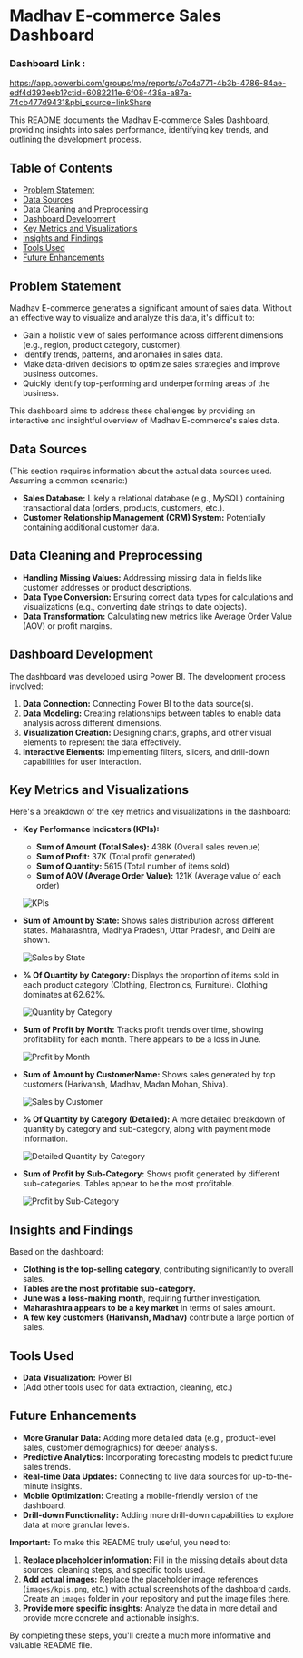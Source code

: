 # Madhav E-commerce Sales Dashboard

### Dashboard Link : 


https://app.powerbi.com/groups/me/reports/a7c4a771-4b3b-4786-84ae-edf4d393eeb1?ctid=6082211e-6f08-438a-a87a-74cb477d9431&pbi_source=linkShare


This README documents the Madhav E-commerce Sales Dashboard, providing insights into sales performance, identifying key trends, and outlining the development process.

## Table of Contents

*   [Problem Statement](#problem-statement)
*   [Data Sources](#data-sources)
*   [Data Cleaning and Preprocessing](#data-cleaning-and-preprocessing)
*   [Dashboard Development](#dashboard-development)
*   [Key Metrics and Visualizations](#key-metrics-and-visualizations)
*   [Insights and Findings](#insights-and-findings)
*   [Tools Used](#tools-used)
*   [Future Enhancements](#future-enhancements)

## Problem Statement

Madhav E-commerce generates a significant amount of sales data. Without an effective way to visualize and analyze this data, it's difficult to:

*   Gain a holistic view of sales performance across different dimensions (e.g., region, product category, customer).
*   Identify trends, patterns, and anomalies in sales data.
*   Make data-driven decisions to optimize sales strategies and improve business outcomes.
*   Quickly identify top-performing and underperforming areas of the business.

This dashboard aims to address these challenges by providing an interactive and insightful overview of Madhav E-commerce's sales data.

## Data Sources

(This section requires information about the actual data sources used. Assuming a common scenario:)

*   **Sales Database:** Likely a relational database (e.g., MySQL) containing transactional data (orders, products, customers, etc.).
*   **Customer Relationship Management (CRM) System:** Potentially containing additional customer data.

## Data Cleaning and Preprocessing

*   **Handling Missing Values:** Addressing missing data in fields like customer addresses or product descriptions.
*   **Data Type Conversion:** Ensuring correct data types for calculations and visualizations (e.g., converting date strings to date objects).
*   **Data Transformation:** Calculating new metrics like Average Order Value (AOV) or profit margins.

## Dashboard Development

The dashboard was developed using Power BI. The development process involved:

1.  **Data Connection:** Connecting Power BI to the data source(s).
2.  **Data Modeling:** Creating relationships between tables to enable data analysis across different dimensions.
3.  **Visualization Creation:** Designing charts, graphs, and other visual elements to represent the data effectively.
4.  **Interactive Elements:** Implementing filters, slicers, and drill-down capabilities for user interaction.

## Key Metrics and Visualizations

Here's a breakdown of the key metrics and visualizations in the dashboard:

*   **Key Performance Indicators (KPIs):**

    *   **Sum of Amount (Total Sales):** 438K (Overall sales revenue)
    *   **Sum of Profit:** 37K (Total profit generated)
    *   **Sum of Quantity:** 5615 (Total number of items sold)
    *   **Sum of AOV (Average Order Value):** 121K (Average value of each order)

    ![KPIs](images/kpis.png)

*   **Sum of Amount by State:** Shows sales distribution across different states. Maharashtra, Madhya Pradesh, Uttar Pradesh, and Delhi are shown.

    ![Sales by State](https://github.com/user-attachments/assets/9a6af35e-4c75-4e0f-b071-aec7a764c3b4)

*   **% Of Quantity by Category:** Displays the proportion of items sold in each product category (Clothing, Electronics, Furniture). Clothing dominates at 62.62%.

    ![Quantity by Category](https://github.com/user-attachments/assets/ec04be83-02e9-4d59-8001-a9cb2a41db5f)

*   **Sum of Profit by Month:** Tracks profit trends over time, showing profitability for each month. There appears to be a loss in June.

    ![Profit by Month](https://github.com/user-attachments/assets/4a4d61c2-0d0a-4882-88b8-a3ba09a871d1)

*   **Sum of Amount by CustomerName:** Shows sales generated by top customers (Harivansh, Madhav, Madan Mohan, Shiva).

    ![Sales by Customer](images/sales_by_customer.png)

*   **% Of Quantity by Category (Detailed):** A more detailed breakdown of quantity by category and sub-category, along with payment mode information.

    ![Detailed Quantity by Category](images/detailed_quantity_by_category.png)

*   **Sum of Profit by Sub-Category:** Shows profit generated by different sub-categories. Tables appear to be the most profitable.

    ![Profit by Sub-Category](images/profit_by_subcategory.png)

## Insights and Findings

Based on the dashboard:

*   **Clothing is the top-selling category**, contributing significantly to overall sales.
*   **Tables are the most profitable sub-category.**
*   **June was a loss-making month**, requiring further investigation.
*   **Maharashtra appears to be a key market** in terms of sales amount.
*   **A few key customers (Harivansh, Madhav)** contribute a large portion of sales.

## Tools Used

*   **Data Visualization:** Power BI
*   (Add other tools used for data extraction, cleaning, etc.)

## Future Enhancements

*   **More Granular Data:** Adding more detailed data (e.g., product-level sales, customer demographics) for deeper analysis.
*   **Predictive Analytics:** Incorporating forecasting models to predict future sales trends.
*   **Real-time Data Updates:** Connecting to live data sources for up-to-the-minute insights.
*   **Mobile Optimization:** Creating a mobile-friendly version of the dashboard.
*   **Drill-down Functionality:** Adding more drill-down capabilities to explore data at more granular levels.

**Important:** To make this README truly useful, you need to:

1.  **Replace placeholder information:** Fill in the missing details about data sources, cleaning steps, and specific tools used.
2.  **Add actual images:** Replace the placeholder image references (`images/kpis.png`, etc.) with actual screenshots of the dashboard cards. Create an `images` folder in your repository and put the image files there.
3.  **Provide more specific insights:** Analyze the data in more detail and provide more concrete and actionable insights.

By completing these steps, you'll create a much more informative and valuable README file.
